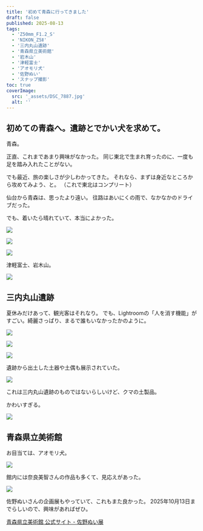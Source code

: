 ```yaml
---
title: '初めて青森に行ってきました'
draft: false
published: 2025-08-13
tags:
  - 'Z50mm_F1.2_S'
  - 'NIKON_Z5Ⅱ'
  - '三内丸山遺跡'
  - '青森県立美術館'
  - '岩木山'
  - '津軽富士'
  - 'アオモリ犬'
  - '佐野ぬい'
  - 'スナップ撮影'
toc: true
coverImage:
  src: '_assets/DSC_7887.jpg'
  alt: ''
---
```

## 初めての青森へ。遺跡とでかい犬を求めて。

青森。

正直、これまであまり興味がなかった。
同じ東北で生まれ育ったのに、一度も足を踏み入れたことがない。

でも最近、旅の楽しさが少しわかってきた。
それなら、まずは身近なところから攻めてみよう、と。
（これで東北はコンプリート）

仙台から青森は、思ったより遠い。
往路はあいにくの雨で、なかなかのドライブだった。

でも、着いたら晴れていて、本当によかった。

![](_assets/DSC_7886.jpg)

![](_assets/DSC_7890.jpg)

![](_assets/DSC_7891.jpg)

津軽富士、岩木山。

![](_assets/DSC_7889.jpg)

## 三内丸山遺跡

夏休みだけあって、観光客はそれなり。
でも、Lightroomの「人を消す機能」がすごい。綺麗さっぱり、まるで誰もいなかったかのように。

![](_assets/DSC_7895.jpg)

![](_assets/DSC_7900.jpg)

![](_assets/DSC_7907.jpg)

遺跡から出土した土器や土偶も展示されていた。

![](_assets/DSC_7914.jpg)

これは三内丸山遺跡のものではないらしいけど、クマの土製品。

かわいすぎる。

![](_assets/DSC_7920.jpg)

## 青森県立美術館

お目当ては、アオモリ犬。

![](_assets/DSC_7959.jpg)

館内には奈良美智さんの作品も多くて、見応えがあった。

![](_assets/DSC_7936.jpg)

佐野ぬいさんの企画展もやっていて、これもまた良かった。
2025年10月13日までらしいので、興味があればぜひ。

[青森県立美術館 公式サイト - 佐野ぬい展](https://www.aomori-museum.jp/schedule/16385/)